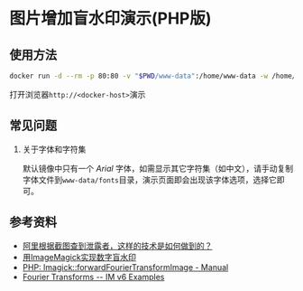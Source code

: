 # 图片增加盲水印演示(PHP版)

## 使用方法

```sh
docker run -d --rm -p 80:80 -v "$PWD/www-data":/home/www-data -w /home/www-data fatindeed/php:imagick php -S 0.0.0.0:80
```

打开浏览器`http://<docker-host>`演示

## 常见问题

1.  关于字体和字符集

    默认镜像中只有一个 *Arial* 字体，如需显示其它字符集（如中文），请手动复制字体文件到`www-data/fonts`目录，演示页面即会出现该字体选项，选择它即可。

## 参考资料

- [阿里根据截图查到泄露者，这样的技术是如何做到的？](http://blog.jobbole.com/105968/)
- [用ImageMagick实现数字盲水印](http://ju.outofmemory.cn/entry/343643)
- [PHP: Imagick::forwardFourierTransformImage - Manual](http://php.net/manual/zh/imagick.forwardfouriertransformimage.php)
- [Fourier Transforms -- IM v6 Examples](http://www.imagemagick.org/Usage/fourier/)
